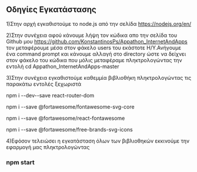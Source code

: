 ## Οδηγίες Εγκατάστασης

1)Στην αρχή εγκαθιστούμε το node.js από την σελίδα https://nodejs.org/en/

2)Στην συνέχεια αφού κάνουμε λήψη τον κώδικα απο την σελίδα του Github μου https://github.com/KonstantinosPs/Appathon_InternetAndApps 
τον μεταφέρουμε μέσα στον φάκελο users του εκάστοτε Η/Υ.Ανήγουμε ένα command prompt και κάνουμε αλλαγή στο directory ώστε να δείχνει στον
φάκελο του κώδικα που μόλις μεταφέραμε πληκτρολογώντας την εντολή cd Appathon_InternetAndApps-master

3)Στην συνέχεια εγκαθιστούμε καθεμμία βιβλιοθήκη πληκτρολογώντας τις παρακάτω εντολές ξεχωριστά


npm i --dev--save react-router-dom

npm i --save @fortawesome/fontawesome-svg-core

npm i --save @fortawesome/react-fontawesome

npm i --save @fortawesome/free-brands-svg-icons

4)Εφόσον τελειώσει η εγκατάσταση όλων των βιβλιοθηκών εκκινούμε την εφαρμογή μας πληκτρολογώντας 

### npm start
